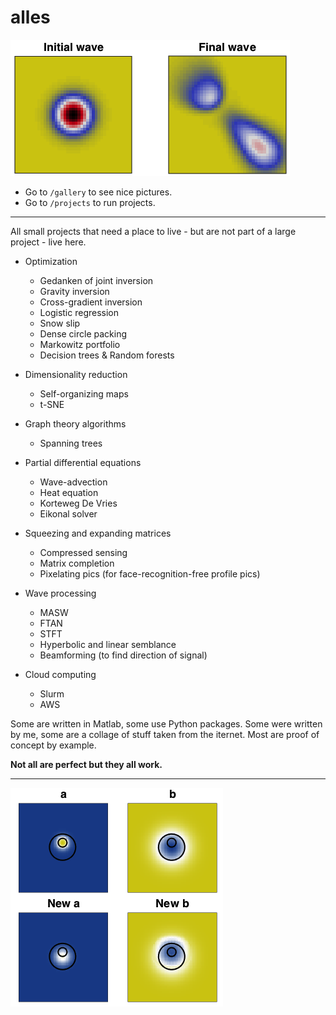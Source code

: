 # alles

[![](projects/pdes/pics/wave_2d_.png)](./)

* Go to ```/gallery``` to see nice pictures.
* Go to ```/projects``` to run projects.

---

All small projects that need a place to live - but are not part of a large project - live here.

* Optimization

	* Gedanken of joint inversion
	* Gravity inversion
	* Cross-gradient inversion
	* Logistic regression
	* Snow slip
	* Dense circle packing
	* Markowitz portfolio
	* Decision trees & Random forests

* Dimensionality reduction

	* Self-organizing maps
	* t-SNE

* Graph theory algorithms

	* Spanning trees

* Partial differential equations

	* Wave-advection
	* Heat equation
	* Korteweg De Vries
	* Eikonal solver

* Squeezing and expanding matrices

	* Compressed sensing
	* Matrix completion
	* Pixelating pics (for face-recognition-free profile pics)

* Wave processing

	* MASW
	* FTAN
	* STFT
	* Hyperbolic and linear semblance
	* Beamforming (to find direction of signal)
	
* Cloud computing

	* Slurm
	* AWS

Some are written in Matlab, some use Python packages.
Some were written by me, some are a collage of stuff taken from the iternet.
Most are proof of concept by example. 

__Not all are perfect but they all work.__

---

[![](projects/opti/pics/xgrad-a-b.png)](./)
